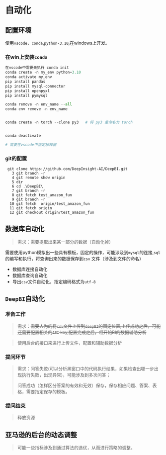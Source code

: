 # 自动化

## 配置环境

使用`vscode`，`conda`,`python-3.10`,在windows上开发。

### 在win上安装`conda`

```python
在vscode中需要先执行 conda init
conda create -n my_env python=3.10
conda activate my_env
pip install pandas
pip install mysql-connector
pip install openpyxl
pip install pymysql

conda remove -n env_name --all
conda env remove -n env_name


conda create -n torch --clone py3  	# 将 py3 重命名为 torch


conda deactivate

# 需要在vscode中指定解释器
```

### git的配置

```
 git clone https://github.com/DeepInsight-AI/DeepBI.git
   3 git branch -r
   4 git remote show origin
   5 dir
   6 cd .\DeepBI\
   7 git branch -r
   8 git fetch test_amazon_fun
   9 git branch -r
  10 git fetch  origin/test_amazon_fun
  11 git fetch origin
  12 git checkout origin/test_amazon_fun
  ```

## 数据库自动化

> 需求：需要提取出来某一部分的数据（自动化掉）

需要使用python模拟出一些具有模板，固定的操作，可能涉及到`mysql`的连接,`sql`的编写和执行，将查询出来的数据保存到`csv`
文件（涉及到文件的命名）

- 数据库连接自动化
- 数据库查询自动化
- 导出`csv`文件自动化，指定编码格式为`utf-8`

## `DeepBI`自动化

### 准备工作

> 需求：~~需要人为的将`csv`文件上传到`deepBI`的固定位置,上传成功之后，可能还需要配置相关的`API`
key,配置完成之后，将开始BI的数据辅助分析~~

>
> 使用后台的接口来进行上传文件，配置和辅助数据分析

### 提问环节

> 需求：问答失败(可以分析黑窗口中的代码执行结果，如果检查出哪一步出现执行失败，出现异常)，可能涉及到多次问答；
>
> 问答成功（怎样区分答案的有效和无效）保存，保存相应问题、答案、表格，需要指定保存的模板。

### 提问结束

> 释放资源

## 亚马逊的后台的动态调整

> 可能一些指标涉及到通过算法的选优，从而进行策略的调整。
